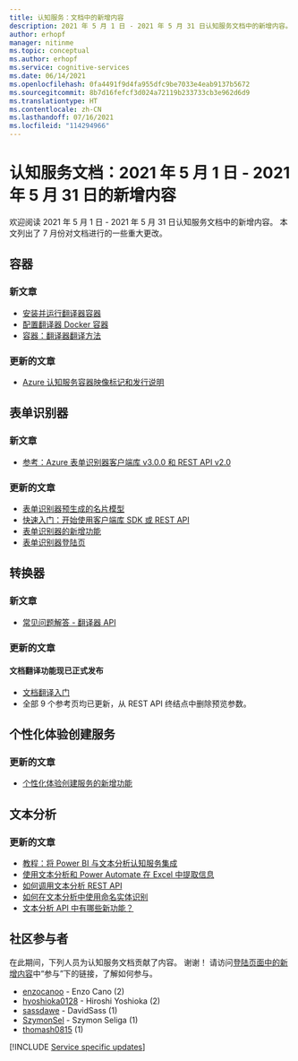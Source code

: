 ```yaml
---
title: 认知服务：文档中的新增内容
description: 2021 年 5 月 1 日 - 2021 年 5 月 31 日认知服务文档中的新增内容。
author: erhopf
manager: nitinme
ms.topic: conceptual
ms.author: erhopf
ms.service: cognitive-services
ms.date: 06/14/2021
ms.openlocfilehash: 0fa4491f9d4fa955dfc9be7033e4eab9137b5672
ms.sourcegitcommit: 8b7d16fefcf3d024a72119b233733cb3e962d6d9
ms.translationtype: HT
ms.contentlocale: zh-CN
ms.lasthandoff: 07/16/2021
ms.locfileid: "114294966"
---
```

# <a name="cognitive-services-docs-whats-new-for-may-1-2021---may-31-2021"></a>认知服务文档：2021 年 5 月 1 日 - 2021 年 5 月 31 日的新增内容

欢迎阅读 2021 年 5 月 1 日 - 2021 年 5 月 31 日认知服务文档中的新增内容。 本文列出了 7 月份对文档进行的一些重大更改。

## <a name="containers"></a>容器

### <a name="new-articles"></a>新文章

- [安装并运行翻译器容器](translator/containers/translator-how-to-install-container.md)
- [配置翻译器 Docker 容器](translator/containers/translator-container-configuration.md)
- [容器：翻译器翻译方法](translator/containers/translator-container-supported-parameters.md)



### <a name="updated-articles"></a>更新的文章

- [Azure 认知服务容器映像标记和发行说明](./containers/container-image-tags.md)

## <a name="form-recognizer"></a>表单识别器

### <a name="new-articles"></a>新文章

- [参考：Azure 表单识别器客户端库 v3.0.0 和 REST API v2.0](./form-recognizer/api-v2-0/reference-sdk-api-v2-0.md)

### <a name="updated-articles"></a>更新的文章

- [表单识别器预生成的名片模型](./form-recognizer/concept-business-cards.md)
- [快速入门：开始使用客户端库 SDK 或 REST API](./form-recognizer/quickstarts/client-library.md)
- [表单识别器的新增功能](./form-recognizer/whats-new.md)
- [表单识别器登陆页](./form-recognizer/index.yml)

## <a name="translator"></a>转换器

### <a name="new-articles"></a>新文章

- [常见问题解答 - 翻译器 API](translator/translator-faq.md)

### <a name="updated-articles"></a>更新的文章

#### <a name="document-translation-is-now-ga"></a>文档翻译功能现已正式发布
- [文档翻译入门](translator/document-translation/get-started-with-document-translation.md)
- 全部 9 个参考页均已更新，从 REST API 终结点中删除预览参数。
## <a name="personalizer"></a>个性化体验创建服务

### <a name="updated-articles"></a>更新的文章

- [个性化体验创建服务的新增功能](./personalizer/whats-new.md)

## <a name="text-analytics"></a>文本分析

### <a name="updated-articles"></a>更新的文章

- [教程：将 Power BI 与文本分析认知服务集成](./text-analytics/tutorials/tutorial-power-bi-key-phrases.md)
- [使用文本分析和 Power Automate 在 Excel 中提取信息](./text-analytics/tutorials/extract-excel-information.md)
- [如何调用文本分析 REST API](./text-analytics/how-tos/text-analytics-how-to-call-api.md)
- [如何在文本分析中使用命名实体识别](./text-analytics/how-tos/text-analytics-how-to-entity-linking.md)
- [文本分析 API 中有哪些新功能？](./text-analytics/whats-new.md)

## <a name="community-contributors"></a>社区参与者

在此期间，下列人员为认知服务文档贡献了内容。 谢谢！ 请访问[登陆页面中的新增内容](index.yml)中“参与”下的链接，了解如何参与。

- [enzocanoo](https://github.com/enzocanoo) - Enzo Cano (2)
- [hyoshioka0128](https://github.com/hyoshioka0128) - Hiroshi Yoshioka (2)
- [sassdawe](https://github.com/sassdawe) - DavidSass (1)
- [SzymonSel](https://github.com/SzymonSel) - Szymon Seliga (1)
- [thomash0815](https://github.com/thomash0815) (1)

[!INCLUDE [Service specific updates](./includes/service-specific-updates.md)]